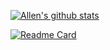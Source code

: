 [![Allen's github stats](https://github-readme-stats.vercel.app/api?username=celeron533&count_private=true&show_icons=true&count_private=true)](https://github.com/anuraghazra/github-readme-stats)

[![Readme Card](https://github-readme-stats.vercel.app/api/pin/?username=celeron533&repo=dicomgrep&show_owner=true)](https://github.com/anuraghazra/github-readme-stats)
